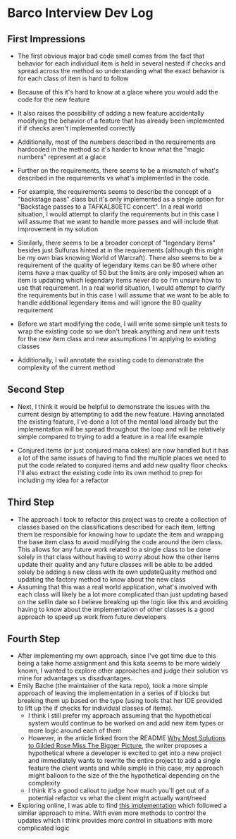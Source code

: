 # Barco Interview Dev Log
## First Impressions
- The first obvious major bad code smell comes from the fact that behavior for each individual item is held in several nested if checks and spread across the method so understanding what the exact behavior is for each class of item is hard to follow
- Because of this it's hard to know at a glace where you would add the code for the new feature
- It also raises the possibility of adding a new feature accidentally modifying the behavior of a feature that has already been implemented if if checks aren't implemented correctly
- Additionally, most of the numbers described in the requirements are hardcoded in the method so it's harder to know what the "magic numbers" represent at a glace
- Further on the requirements, there seems to be a mismatch of what's described in the requirements vs what's implemented in the code.
- For example, the requirements seems to describe the concept of a "backstage pass" class but it's only implemented as a single option for "Backstage passes to a TAFKAL80ETC concert". In a real world situation, I would attempt to clarify the requirements but in this case I will assume that we want to handle more passes and will include that improvement in my solution
- Similarly, there seems to be a broader concept of "legendary items" besides just Sulfuras hinted at in the requirements (although this might be my own bias knowing World of Warcraft). There also seems to be a requirement of the quality of legendary items can be 80 where other items have a max quality of 50 but the limits are only imposed when an item is updating which legendary items never do so I'm unsure how to use that requirement. In a real world situation, I would attempt to clarify the requirements but in this case I will assume that we want to be able to handle additional legendary items and will ignore the 80 quality requirement

- Before we start modifying the code, I will write some simple unit tests to wrap the existing code so we don't break anything and new unit tests for the new item class and new assumptions I'm applying to existing classes
- Additionally, I will annotate the existing code to demonstrate the complexity of the current method

## Second Step
- Next, I think it would be helpful to demonstrate the issues with the current design by attempting to add the new feature. Having annotated the existing feature, I've done a lot of the mental load already but the implementation will be spread throughout the loop and will be relatively simple compared to trying to add a feature in a real life example

- Conjured items (or just conjured mana cakes) are now handled but it has a lot of the same issues of having to find the multiple places we need to put the code related to conjured items and add new quality floor checks. I'll also extract the existing code into its own method to prep for including my idea for a refactor

## Third Step
- The approach I took to refactor this project was to create a collection of classes based on the classifications described for each item, letting them be responsible for knowing how to update the item and wrapping the base item class to avoid modifying the code around the item class. This allows for any future work related to a single class to be done solely in that class without having to worry about how the other items update their quality and any future classes will be able to be added solely be adding a new class with its own updateQuality method and updating the factory method to know about the new class
- Assuming that this was a real world application, what's involved with each class will likely be a lot more complicated than just updating based on the sellIn date so I believe breaking up the logic like this and avoiding having to know about the implementation of other classes is a good approach to speed up work from future developers

## Fourth Step
- After implementing my own approach, since I've got time due to this being a take home assignment and this kata seems to be more widely known, I wanted to explore other approaches and judge their solution vs mine for advantages vs disadvantages.
- Emily Bache (the maintainer of the kata repo), took a more simple approach of leaving the implementation in a series of if blocks but breaking them up based on the type (using tools that her IDE provided to lift up the if checks for individual classes of items).
    - I think I still prefer my approach assuming that the hypothetical system would continue to be worked on and add new item types or more logic around each of them
    - However, in the article linked from the README [Why Most Solutions to Gilded Rose Miss The Bigger Picture](web.archive.org/web/20230530152324/https://iamnotmyself.com/why-most-solutions-to-gilded-rose-miss-the-bigger-picture/), the writer proposes a hypothetical where a developer is excited to get into a new project and immediately wants to rewrite the entire project to add a single feature the client wants and while simple in this case, my approach might balloon to the size of the the hypothetical depending on the complexity
    - I think it's a good callout to judge how much you'll get out of a potential refactor vs what the client might actually want/need
- Exploring online, I was able to find [this implementation](https://amedee.be/my-take-on-the-gilded-rose-kata/) which followed a similar approach to mine. With even more methods to control the updates which I think provides more control in situations with more complicated logic